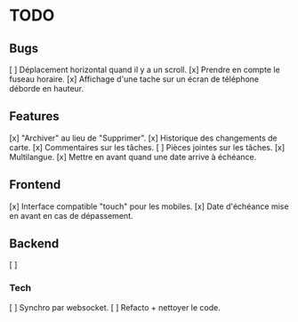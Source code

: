 # TODO

## Bugs

[ ] Déplacement horizontal quand il y a un scroll.
[x] Prendre en compte le fuseau horaire.
[x] Affichage d'une tache sur un écran de téléphone déborde en hauteur.

## Features

[x] "Archiver" au lieu de "Supprimer".
[x] Historique des changements de carte.
[x] Commentaires sur les tâches.
[ ] Pièces jointes sur les tâches.
[x] Multilangue.
[x] Mettre en avant quand une date arrive à échéance.

## Frontend

[x] Interface compatible "touch" pour les mobiles.
[x] Date d'échéance mise en avant en cas de dépassement.

## Backend

[ ]

### Tech

[ ] Synchro par websocket.
[ ] Refacto + nettoyer le code.
